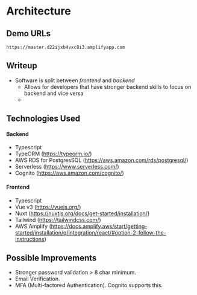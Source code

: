 # Architecture

## Demo URLs

```
https://master.d22ijxb4vxc8i3.amplifyapp.com
```

## Writeup

- Software is split between *frontend* and *backend*
  - Allows for developers that have stronger backend skills to focus on backend and vice versa
  - 


## Technologies Used

#### Backend
- Typescript
- TypeORM (https://typeorm.io/)
- AWS RDS for PostgresSQL (https://aws.amazon.com/rds/postgresql/)
- Serverless (https://www.serverless.com/)
- Cognito (https://aws.amazon.com/cognito/)

#### Frontend
- Typescript
- Vue v3 (https://vuejs.org/)
- Nuxt (https://nuxtjs.org/docs/get-started/installation/)
- Tailwind (https://tailwindcss.com/)
- AWS Amplify (https://docs.amplify.aws/start/getting-started/installation/q/integration/react/#option-2-follow-the-instructions)

## Possible Improvements
- Stronger password validation > 8 char minimum.
- Email Verification.
- MFA (Multi-factored Authentication). Cognito supports this.